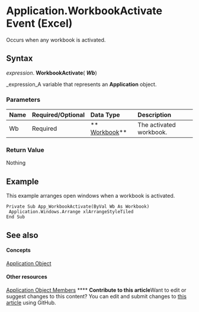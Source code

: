 
# Application.WorkbookActivate Event (Excel)

Occurs when any workbook is activated.


## Syntax

 _expression_. **WorkbookActivate**( **_Wb_**)

 _expression_A variable that represents an  **Application** object.


### Parameters



|**Name**|**Required/Optional**|**Data Type**|**Description**|
|:-----|:-----|:-----|:-----|
|Wb|Required| ** [Workbook](8c00aa60-c974-eed3-0812-3c9625eb0d4c.md)**|The activated workbook.|

### Return Value

Nothing


## Example

This example arranges open windows when a workbook is activated.


```
Private Sub App_WorkbookActivate(ByVal Wb As Workbook) 
 Application.Windows.Arrange xlArrangeStyleTiled 
End Sub
```


## See also


#### Concepts


 [Application Object](19b73597-5cf9-4f56-8227-b5211f657f6f.md)
#### Other resources


 [Application Object Members](4cb9ca42-8d07-cc9c-2d80-4eb9a5921e1e.md)
****   **Contribute to this article**Want to edit or suggest changes to this content? You can edit and submit changes to  [this article](https://github.com/jhershey00/VBA_Excel_Test/OpenXMLCon/articles/a2b6ea2e-3753-69bf-9a81-ec2fce29d4fd.md) using GitHub.

